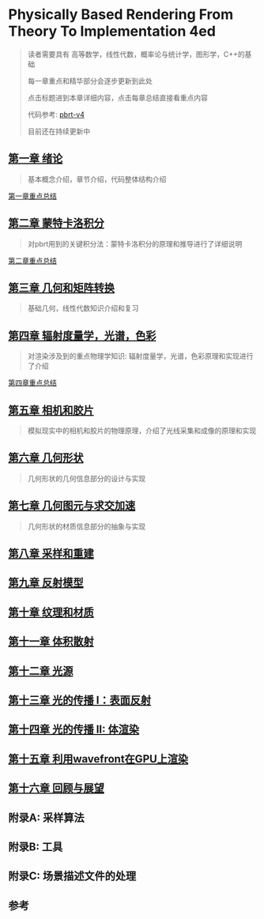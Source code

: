 # Physically Based Rendering From Theory To Implementation 4ed

> 读者需要具有 高等数学，线性代数，概率论与统计学，图形学，C++的基础
>
> 每一章重点和精华部分会逐步更新到此处
>
> 点击标题进到本章详细内容，点击每章总结直接看重点内容
>
> 代码参考: [pbrt-v4](https://github.com/mmp/pbrt-v4)
>
> 目前还在持续更新中

## [第一章 绪论](chapter1/chapter1.md)

> 基本概念介绍，章节介绍，代码整体结构介绍

[第一章重点总结](chapter1/ch1_summary.md)

## [第二章 蒙特卡洛积分](chapter2/chapter2.md)

> 对pbrt用到的关键积分法：蒙特卡洛积分的原理和推导进行了详细说明

[第二章重点总结](chapter2/ch2_summary.md)

## [第三章 几何和矩阵转换](chapter3/chapter3.md)

> 基础几何，线性代数知识介绍和复习

## [第四章 辐射度量学，光谱，色彩](chapter4/chapter4.md)

> 对渲染涉及到的重点物理学知识: 辐射度量学，光谱，色彩原理和实现进行了介绍

[第四章重点总结](chapter4/ch4_summary.md)

## [第五章 相机和胶片](chapter5/chapter5.md)

> 模拟现实中的相机和胶片的物理原理，介绍了光线采集和成像的原理和实现

## [第六章 几何形状](chapter6/chapter6.md)

> 几何形状的几何信息部分的设计与实现

## [第七章 几何图元与求交加速](chapter7/chapter7.md)

> 几何形状的材质信息部分的抽象与实现

## [第八章 采样和重建](chapter8/chapter8.md)

## [第九章 反射模型](chapter9/chapter9.md)

## [第十章 纹理和材质](chapter10/chapter10.md)

## [第十一章 体积散射](chapter11/chapter11.md)

## [第十二章 光源](chapter12/chapter12.md)

## [第十三章 光的传播 I：表面反射](chapter13/chapter13.md)

## [第十四章 光的传播 II: 体渲染](chapter14/chapter14.md)

## [第十五章 利用wavefront在GPU上渲染](chapter15/chapter15.md)

## [第十六章 回顾与展望](chapter16/chapter16.md)

## 附录A: 采样算法

## 附录B: 工具

## 附录C: 场景描述文件的处理

## 参考